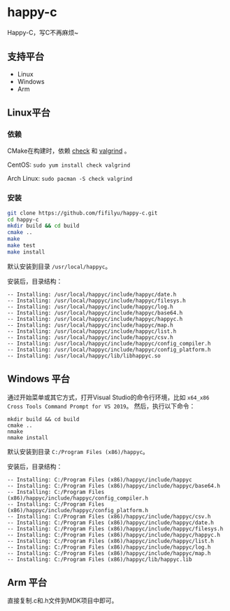 # happy-c
Happy-C，写C不再麻烦~

## 支持平台

* Linux
* Windows
* Arm

## Linux平台

### 依赖

CMake在构建时，依赖 [check](https://github.com/libcheck/check) 和 [valgrind](https://valgrind.org/)  。

CentOS: `sudo yum install check valgrind`

Arch Linux: `sudo pacman -S check valgrind`

### 安装

```bash
git clone https://github.com/fifilyu/happy-c.git
cd happy-c
mkdir build && cd build
cmake ..
make
make test
make install
```

默认安装到目录 `/usr/local/happyc`。

安装后，目录结构：

    -- Installing: /usr/local/happyc/include/happyc/date.h
    -- Installing: /usr/local/happyc/include/happyc/filesys.h
    -- Installing: /usr/local/happyc/include/happyc/log.h
    -- Installing: /usr/local/happyc/include/happyc/base64.h
    -- Installing: /usr/local/happyc/include/happyc/happyc.h
    -- Installing: /usr/local/happyc/include/happyc/map.h
    -- Installing: /usr/local/happyc/include/happyc/list.h
    -- Installing: /usr/local/happyc/include/happyc/csv.h
    -- Installing: /usr/local/happyc/include/happyc/config_compiler.h
    -- Installing: /usr/local/happyc/include/happyc/config_platform.h
    -- Installing: /usr/local/happyc/lib/libhappyc.so
        
## Windows 平台

通过开始菜单或其它方式，打开Visual Studio的命令行环境，比如 `x64_x86 Cross Tools Command Prompt for VS 2019`。
然后，执行以下命令：

```
mkdir build && cd build
cmake ..
nmake
nmake install
```

默认安装到目录 `C:/Program Files (x86)/happyc`。

安装后，目录结构：

    -- Installing: C:/Program Files (x86)/happyc/include/happyc
    -- Installing: C:/Program Files (x86)/happyc/include/happyc/base64.h
    -- Installing: C:/Program Files (x86)/happyc/include/happyc/config_compiler.h
    -- Installing: C:/Program Files (x86)/happyc/include/happyc/config_platform.h
    -- Installing: C:/Program Files (x86)/happyc/include/happyc/csv.h
    -- Installing: C:/Program Files (x86)/happyc/include/happyc/date.h
    -- Installing: C:/Program Files (x86)/happyc/include/happyc/filesys.h
    -- Installing: C:/Program Files (x86)/happyc/include/happyc/happyc.h
    -- Installing: C:/Program Files (x86)/happyc/include/happyc/list.h
    -- Installing: C:/Program Files (x86)/happyc/include/happyc/log.h
    -- Installing: C:/Program Files (x86)/happyc/include/happyc/map.h
    -- Installing: C:/Program Files (x86)/happyc/lib/happyc.lib

## Arm 平台

直接复制.c和.h文件到MDK项目中即可。


